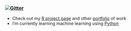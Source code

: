 ### [![Gitter](https://badges.gitter.im/odenipinedo/community.svg)](https://gitter.im/odenipinedo/community?utm_source=badge&utm_medium=badge&utm_campaign=pr-badge)

- Check out my [R project page](https://pinedo.org/R) and other [portfolio](https://pinedo.org/portfolio) of work
- I’m currently learning machine learning using [Python](https://pinedo.org/Python)

<!--- 

Here are some ideas to get you started:

- 👯 I’m looking to collaborate on ...
- 🤔 I’m looking for help with ...\
- 💬 Ask me about
- 😄 Pronouns: ...
- ⚡ Fun fact: ...
-->
